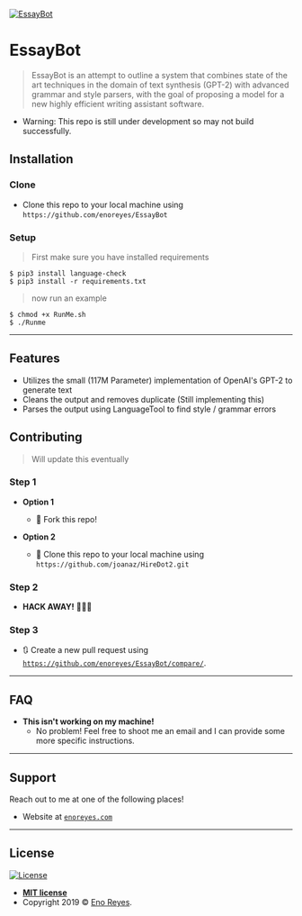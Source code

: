 <a href="http://github.com/enoreyes/EssayBot"><img src="https://raw.githubusercontent.com/enoreyes/EssayBot/master/EssayBot.png" alt="EssayBot"></a>

# EssayBot

> EssayBot is an attempt to outline a system that combines state of the art techniques in the domain of text synthesis (GPT-2) with advanced grammar and style parsers, with the goal of proposing a model for a new highly efficient writing assistant software.

- Warning: This repo is still under development so may not build successfully.

## Installation

### Clone

- Clone this repo to your local machine using `https://github.com/enoreyes/EssayBot`

### Setup

> First make sure you have installed requirements

```shell
$ pip3 install language-check
$ pip3 install -r requirements.txt
```

> now run an example

```shell
$ chmod +x RunMe.sh
$ ./Runme
```

---

## Features
- Utilizes the small (117M Parameter) implementation of OpenAI's GPT-2 to generate text
- Cleans the output and removes duplicate (Still implementing this)
- Parses the output using LanguageTool to find style / grammar errors

## Contributing

> Will update this eventually

### Step 1

- **Option 1**
    - 🍴 Fork this repo!

- **Option 2**
    - 👯 Clone this repo to your local machine using `https://github.com/joanaz/HireDot2.git`

### Step 2

- **HACK AWAY!** 🔨🔨🔨

### Step 3

- 🔃 Create a new pull request using <a href="https://github.com/enoreyes/EssayBot/compare/" target="_blank">`https://github.com/enoreyes/EssayBot/compare/`</a>.

---

## FAQ

- **This isn't working on my machine!**
    - No problem! Feel free to shoot me an email and I can provide some more specific instructions.

---

## Support

Reach out to me at one of the following places!

- Website at <a href="http://enoreyes.com" target="_blank">`enoreyes.com`</a>

---

## License

[![License](http://img.shields.io/:license-mit-blue.svg?style=flat-square)](http://badges.mit-license.org)

- **[MIT license](http://opensource.org/licenses/mit-license.php)**
- Copyright 2019 © <a href="http://enoreyes.com" target="_blank">Eno Reyes</a>.
